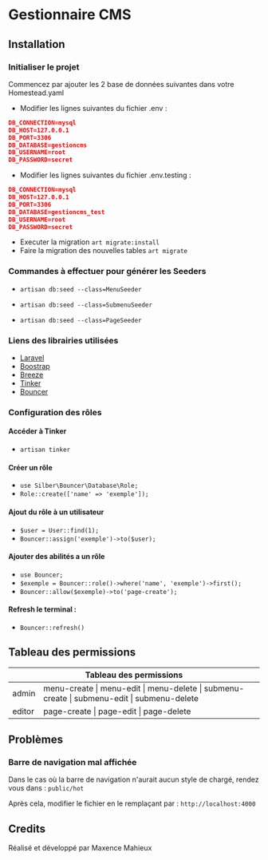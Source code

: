 # Gestionnaire CMS

## Installation

### Initialiser le projet

Commencez par ajouter les 2 base de données suivantes dans votre Homestead.yaml

- Modifier les lignes suivantes du fichier .env :
```json 
DB_CONNECTION=mysql
DB_HOST=127.0.0.1
DB_PORT=3306
DB_DATABASE=gestioncms
DB_USERNAME=root
DB_PASSWORD=secret
```

- Modifier les lignes suivantes du fichier .env.testing :
```json 
DB_CONNECTION=mysql
DB_HOST=127.0.0.1
DB_PORT=3306
DB_DATABASE=gestioncms_test
DB_USERNAME=root
DB_PASSWORD=secret
```

- Executer la migration
`art migrate:install`
- Faire la migration des nouvelles tables
`art migrate`

### Commandes à effectuer pour générer les Seeders

- `artisan db:seed --class=MenuSeeder`

- `artisan db:seed --class=SubmenuSeeder`

- `artisan db:seed --class=PageSeeder`

### Liens des librairies utilisées

- [Laravel](https://laravel.com/)
- [Boostrap](https://getbootstrap.com/)
- [Breeze](https://laravel.com/docs/10.x/starter-kits)
- [Tinker](https://laravel.com/docs/10.x/artisan#tinker)
- [Bouncer](https://github.com/JosephSilber/bouncer)

### Configuration des rôles

#### Accéder à Tinker
- `artisan tinker`

#### Créer un rôle
- `use Silber\Bouncer\Database\Role;`
- `Role::create(['name' => 'exemple']);`

#### Ajout du rôle à un utilisateur
- `$user = User::find(1);`
- `Bouncer::assign('exemple')->to($user);`

#### Ajouter des abilités a un rôle
- `use Bouncer;`
- `$exemple = Bouncer::role()->where('name', 'exemple')->first();`
- `Bouncer::allow($exemple)->to('page-create');`

#### Refresh le terminal :
- `Bouncer::refresh()`

## Tableau des permissions
<table>
  <thead>
    <tr>
      <th colspan="2">Tableau des permissions</th>
    </tr>
  </thead>
  <tbody>
    <tr>
      <td>admin</td>
      <td>menu-create | menu-edit | menu-delete | submenu-create | submenu-edit | submenu-delete</td>
    </tr>
    <tr>
      <td>editor</td>
      <td>page-create | page-edit | page-delete</td>
    </tr>
  </tbody>
</table>

## Problèmes

### Barre de navigation mal affichée
Dans le cas où la barre de navigation n'aurait aucun style de chargé, rendez vous dans :
`public/hot`

Après cela, modifier le fichier en le remplaçant par :
`http://localhost:4000`

## Credits

Réalisé et développé par Maxence Mahieux
